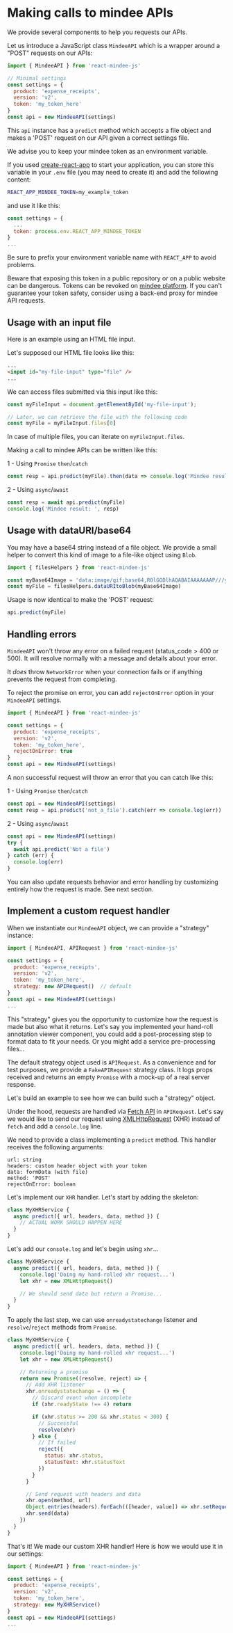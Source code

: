 # Making calls to mindee APIs

We provide several components to help you requests our APIs.

Let us introduce a JavaScript class `MindeeAPI` which is a wrapper around a "POST" requests on our APIs:

```javascript
import { MindeeAPI } from 'react-mindee-js'

// Minimal settings
const settings = {
  product: 'expense_receipts',
  version: 'v2',
  token: 'my_token_here'
}
const api = new MindeeAPI(settings)
```

This `api` instance has a `predict` method which accepts a file object and makes a 'POST' request on our API given a correct settings file.

We advise you to keep your mindee token as an environment variable.

If you used [create-react-app](https://github.com/facebookincubator/create-react-app) to start your application, you can store this variable in your `.env` file (you may need to create it) and add the following content:

```bash
REACT_APP_MINDEE_TOKEN=my_example_token
```

and use it like this:

```javascript
const settings = {
  ...
  token: process.env.REACT_APP_MINDEE_TOKEN
}
...
```

Be sure to prefix your environment variable name with `REACT_APP` to avoid problems.

Beware that exposing this token in a public repository or on a public website can be dangerous. Tokens can be revoked on [mindee platform](platform.mindee.net). If you can't guarantee your token safety, consider using a back-end proxy for mindee API requests.

## Usage with an input file

Here is an example using an HTML file input.

Let's supposed our HTML file looks like this:

```html
...
<input id="my-file-input" type="file" />
...
```

We can access files submitted via this input like this:

```javascript
const myFileInput = document.getElementById('my-file-input');

// Later, we can retrieve the file with the following code
const myFile = myFileInput.files[0]
```

In case of multiple files, you can iterate on `myFileInput.files`.

Making a call to mindee APIs can be written like this:

1 - Using `Promise` `then`/`catch`

```javascript
const resp = api.predict(myFile).then(data => console.log('Mindee result: ', data))
```

2 - Using `async`/`await`

```javascript
const resp = await api.predict(myFile)
console.log('Mindee result: ', resp)
```

## Usage with dataURI/base64

You may have a base64 string instead of a file object.
We provide a small helper to convert this kind of image to a file-like object using `Blob`.

```javascript
import { filesHelpers } from 'react-mindee-js'

const myBase64Image = 'data:image/gif;base64,R0lGODlhAQABAIAAAAAAAP///yH5BAEAAAAALAAAAAABAAEAAAIBRAA7'
const myFile = filesHelpers.dataURItoBlob(myBase64Image)
```

Usage is now identical to make the 'POST' request:

```javascript
api.predict(myFile)
```

## Handling errors

`MindeeAPI` won't throw any error on a failed request (status_code > 400 or 500). It will resolve normally with a message and details about your error.

It *does* throw `NetworkError` when your connection fails or if anything prevents the request from completing.

To reject the promise on error, you can add `rejectOnError` option in your `MindeeAPI` settings.

```javascript
import { MindeeAPI } from 'react-mindee-js'

const settings = {
  product: 'expense_receipts',
  version: 'v2',
  token: 'my_token_here',
  rejectOnError: true
}
const api = new MindeeAPI(settings)
```

A non successful request will throw an error that you can catch like this:

1 - Using `Promise` `then`/`catch`

```javascript
const api = new MindeeAPI(settings)
const resp = api.predict('not_a_file').catch(err => console.log(err))
```

2 - Using `async`/`await`

```javascript
const api = new MindeeAPI(settings)
try {
  await api.predict('Not a file')
} catch (err) {
  console.log(err)
}
```

You can also update requests behavior and error handling by customizing entirely how the request is made. See next section.

## Implement a custom request handler

When we instantiate our `MindeeAPI` object, we can provide a "strategy" instance:

```javascript
import { MindeeAPI, APIRequest } from 'react-mindee-js'

const settings = {
  product: 'expense_receipts',
  version: 'v2',
  token: 'my_token_here',
  strategy: new APIRequest()  // default
}
const api = new MindeeAPI(settings)
...
```

This "strategy" gives you the opportunity to customize how the request is made but also what it returns.
Let's say you implemented your hand-roll annotation viewer component, you could add a post-processing step to format data to fit your needs. Or you might add a service pre-processing files...

The default strategy object used is `APIRequest`. As a convenience and for test purposes, we provide a `FakeAPIRequest` strategy class. It logs props received and returns an empty `Promise` with a mock-up of a real server response.

Let's build an example to see how we can build such a "strategy" object.

Under the hood, requests are handled via [Fetch API](https://developer.mozilla.org/en-US/docs/Web/API/Fetch_API) in `APIRequest`.
Let's say we would like to send our request using [XMLHttpRequest](https://developer.mozilla.org/en-US/docs/Web/API/XMLHttpRequest) (XHR) instead of `fetch` and add a `console.log` line.

We need to provide a class implementing a `predict` method. This handler receives the following arguments:

```
url: string
headers: custom header object with your token
data: formData (with file)
method: 'POST'
rejectOnError: boolean
```

Let's implement our `XHR` handler. Let's start by adding the skeleton:

```javascript
class MyXHRService {
  async predict({ url, headers, data, method }) {
    // ACTUAL WORK SHOULD HAPPEN HERE
  }
}
```

Let's add our `console.log` and let's begin using `xhr`...

```javascript
class MyXHRService {
  async predict({ url, headers, data, method }) {
    console.log('Doing my hand-rolled xhr request...')
    let xhr = new XMLHttpRequest()

    // We should send data but return a Promise...
  }
}
```

To apply the last step, we can use `onreadystatechange` listener and `resolve`/`reject` methods from `Promise`.

```javascript
class MyXHRService {
  async predict({ url, headers, data, method }) {
    console.log('Doing my hand-rolled xhr request...')
    let xhr = new XMLHttpRequest()

    // Returning a promise
    return new Promise((resolve, reject) => {
      // Add XHR listener
      xhr.onreadystatechange = () => {
        // Discard event when incomplete
        if (xhr.readyState !== 4) return

        if (xhr.status >= 200 && xhr.status < 300) {
          // Successful
          resolve(xhr)
        } else {
          // If failed
          reject({
            status: xhr.status,
            statusText: xhr.statusText
          })
        }
      }

      // Send request with headers and data
      xhr.open(method, url)
      Object.entries(headers).forEach(([header, value]) => xhr.setRequestHeader(header, value))
      xhr.send(data)
    })
  }
}
```

That's it! We made our custom XHR handler!
Here is how we would use it in our settings:

```javascript
import { MindeeAPI } from 'react-mindee-js'

const settings = {
  product: 'expense_receipts',
  version: 'v2',
  token: 'my_token_here',
  strategy: new MyXHRService()
}
const api = new MindeeAPI(settings)
...
```
